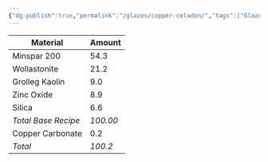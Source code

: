 ```yaml
---
{"dg-publish":true,"permalink":"/glazes/copper-celadon/","tags":["Glaze","Cone6"],"created":"2025-08-25T17:26:39.223-04:00","updated":"2025-08-26T18:19:25.222-04:00"}
---
```



| Material            | Amount   |
| ------------------- | -------- |
| Minspar 200         | 54.3     |
| Wollastonite        | 21.2     |
| Grolleg Kaolin      | 9.0      |
| Zinc Oxide          | 8.9      |
| Silica              | 6.6      |
| *Total Base Recipe* | *100.00* |
| Copper Carbonate    | 0.2      |
| *Total*             | *100.2*  |
